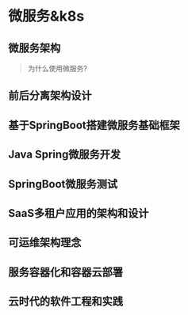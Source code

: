 # 微服务&k8s

## 微服务架构

> 为什么使用微服务?

## 前后分离架构设计

## 基于SpringBoot搭建微服务基础框架

## Java Spring微服务开发

## SpringBoot微服务测试

## SaaS多租户应用的架构和设计

## 可运维架构理念

## 服务容器化和容器云部署

## 云时代的软件工程和实践
